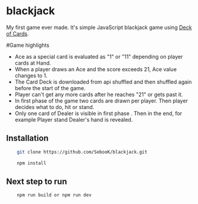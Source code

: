 # blackjack

My first game ever made. It's simple JavaScript blackjack game using [Deck of Cards](https://deckofcardsapi.com/).

#Game highlights
* Ace as a special card is evaluated as "1" or "11" depending on player cards at Hand.
* When a player draws an Ace and the score exceeds 21, Ace value changes to 1.
* The Card Deck is downloaded from api shuffled and then shuffled again before the start of the game.
* Player can't get any more cards after he reaches "21" or gets past it.
* In first phase of the game two cards are drawn per player. Then player decides what to do, hit or stand.
* Only one card of Dealer is visible in first phase . Then in the end, for example Player stand Dealer's hand is revealed.

## Installation

```bash
    git clone https://github.com/SebooK/blackjack.git
    
    npm install
```
## Next step to run 
```bash
    npm run build or npm run dev
```


